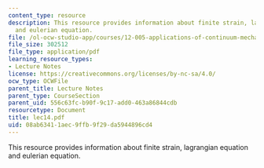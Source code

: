 ```yaml
---
content_type: resource
description: This resource provides information about finite strain, lagrangian equation
  and eulerian equation.
file: /ol-ocw-studio-app/courses/12-005-applications-of-continuum-mechanics-to-earth-atmospheric-and-planetary-sciences-spring-2006/08ab63411aec9ffb9f29da5944896cd4_lec14.pdf
file_size: 302512
file_type: application/pdf
learning_resource_types:
- Lecture Notes
license: https://creativecommons.org/licenses/by-nc-sa/4.0/
ocw_type: OCWFile
parent_title: Lecture Notes
parent_type: CourseSection
parent_uid: 556c63fc-b90f-9c17-add0-463a86844cdb
resourcetype: Document
title: lec14.pdf
uid: 08ab6341-1aec-9ffb-9f29-da5944896cd4
---
```

This resource provides information about finite strain, lagrangian equation and eulerian equation.